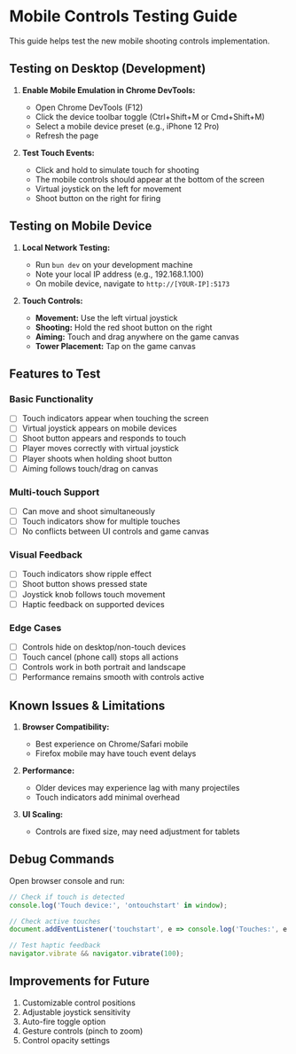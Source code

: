 # Mobile Controls Testing Guide

This guide helps test the new mobile shooting controls implementation.

## Testing on Desktop (Development)

1. **Enable Mobile Emulation in Chrome DevTools:**
   - Open Chrome DevTools (F12)
   - Click the device toolbar toggle (Ctrl+Shift+M or Cmd+Shift+M)
   - Select a mobile device preset (e.g., iPhone 12 Pro)
   - Refresh the page

2. **Test Touch Events:**
   - Click and hold to simulate touch for shooting
   - The mobile controls should appear at the bottom of the screen
   - Virtual joystick on the left for movement
   - Shoot button on the right for firing

## Testing on Mobile Device

1. **Local Network Testing:**
   - Run `bun dev` on your development machine
   - Note your local IP address (e.g., 192.168.1.100)
   - On mobile device, navigate to `http://[YOUR-IP]:5173`

2. **Touch Controls:**
   - **Movement:** Use the left virtual joystick
   - **Shooting:** Hold the red shoot button on the right
   - **Aiming:** Touch and drag anywhere on the game canvas
   - **Tower Placement:** Tap on the game canvas

## Features to Test

### Basic Functionality
- [ ] Touch indicators appear when touching the screen
- [ ] Virtual joystick appears on mobile devices
- [ ] Shoot button appears and responds to touch
- [ ] Player moves correctly with virtual joystick
- [ ] Player shoots when holding shoot button
- [ ] Aiming follows touch/drag on canvas

### Multi-touch Support
- [ ] Can move and shoot simultaneously
- [ ] Touch indicators show for multiple touches
- [ ] No conflicts between UI controls and game canvas

### Visual Feedback
- [ ] Touch indicators show ripple effect
- [ ] Shoot button shows pressed state
- [ ] Joystick knob follows touch movement
- [ ] Haptic feedback on supported devices

### Edge Cases
- [ ] Controls hide on desktop/non-touch devices
- [ ] Touch cancel (phone call) stops all actions
- [ ] Controls work in both portrait and landscape
- [ ] Performance remains smooth with controls active

## Known Issues & Limitations

1. **Browser Compatibility:**
   - Best experience on Chrome/Safari mobile
   - Firefox mobile may have touch event delays

2. **Performance:**
   - Older devices may experience lag with many projectiles
   - Touch indicators add minimal overhead

3. **UI Scaling:**
   - Controls are fixed size, may need adjustment for tablets

## Debug Commands

Open browser console and run:
```javascript
// Check if touch is detected
console.log('Touch device:', 'ontouchstart' in window);

// Check active touches
document.addEventListener('touchstart', e => console.log('Touches:', e.touches.length));

// Test haptic feedback
navigator.vibrate && navigator.vibrate(100);
```

## Improvements for Future

1. Customizable control positions
2. Adjustable joystick sensitivity
3. Auto-fire toggle option
4. Gesture controls (pinch to zoom)
5. Control opacity settings